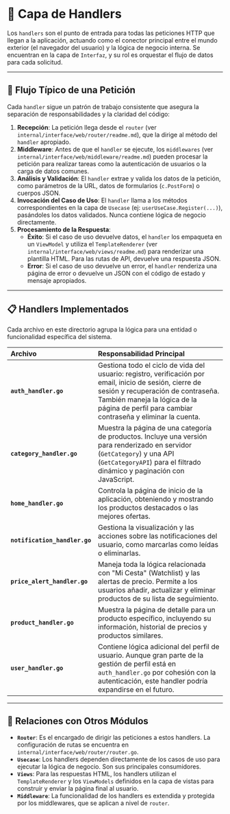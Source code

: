 # 🔌 Capa de Handlers

Los `handlers` son el punto de entrada para todas las peticiones HTTP que llegan a la aplicación, actuando como el conector principal entre el mundo exterior (el navegador del usuario) y la lógica de negocio interna. Se encuentran en la capa de `Interfaz`, y su rol es orquestar el flujo de datos para cada solicitud.

---

## 🌊 Flujo Típico de una Petición

Cada `handler` sigue un patrón de trabajo consistente que asegura la separación de responsabilidades y la claridad del código:

1.  **Recepción**: La petición llega desde el `router` (ver `internal/interface/web/router/readme.md`), que la dirige al método del `handler` apropiado.
2.  **Middleware**: Antes de que el `handler` se ejecute, los `middlewares` (ver `internal/interface/web/middleware/readme.md`) pueden procesar la petición para realizar tareas como la autenticación de usuarios o la carga de datos comunes.
3.  **Análisis y Validación**: El `handler` extrae y valida los datos de la petición, como parámetros de la URL, datos de formularios (`c.PostForm`) o cuerpos JSON.
4.  **Invocación del Caso de Uso**: El `handler` llama a los métodos correspondientes en la capa de `Usecase` (ej: `userUseCase.Register(...)`), pasándoles los datos validados. Nunca contiene lógica de negocio directamente.
5.  **Procesamiento de la Respuesta**:
    -   **Éxito**: Si el caso de uso devuelve datos, el `handler` los empaqueta en un `ViewModel` y utiliza el `TemplateRenderer` (ver `internal/interface/web/views/readme.md`) para renderizar una plantilla HTML. Para las rutas de API, devuelve una respuesta JSON.
    -   **Error**: Si el caso de uso devuelve un error, el `handler` renderiza una página de error o devuelve un JSON con el código de estado y mensaje apropiados.

---

## 📋 Handlers Implementados

Cada archivo en este directorio agrupa la lógica para una entidad o funcionalidad específica del sistema.

| Archivo                        | Responsabilidad Principal                                                                                                        |
| :----------------------------- | :------------------------------------------------------------------------------------------------------------------------------- |
| **`auth_handler.go`**          | Gestiona todo el ciclo de vida del usuario: registro, verificación por email, inicio de sesión, cierre de sesión y recuperación de contraseña. También maneja la lógica de la página de perfil para cambiar contraseña y eliminar la cuenta. |
| **`category_handler.go`**      | Muestra la página de una categoría de productos. Incluye una versión para renderizado en servidor (`GetCategory`) y una API (`GetCategoryAPI`) para el filtrado dinámico y paginación con JavaScript. |
| **`home_handler.go`**          | Controla la página de inicio de la aplicación, obteniendo y mostrando los productos destacados o las mejores ofertas.               |
| **`notification_handler.go`**  | Gestiona la visualización y las acciones sobre las notificaciones del usuario, como marcarlas como leídas o eliminarlas.              |
| **`price_alert_handler.go`**   | Maneja toda la lógica relacionada con "Mi Cesta" (Watchlist) y las alertas de precio. Permite a los usuarios añadir, actualizar y eliminar productos de su lista de seguimiento. |
| **`product_handler.go`**       | Muestra la página de detalle para un producto específico, incluyendo su información, historial de precios y productos similares.     |
| **`user_handler.go`**          | Contiene lógica adicional del perfil de usuario. Aunque gran parte de la gestión de perfil está en `auth_handler.go` por cohesión con la autenticación, este handler podría expandirse en el futuro. |

---

## 🔗 Relaciones con Otros Módulos

-   **`Router`**: Es el encargado de dirigir las peticiones a estos handlers. La configuración de rutas se encuentra en `internal/interface/web/router/router.go`.
-   **`Usecase`**: Los handlers dependen directamente de los casos de uso para ejecutar la lógica de negocio. Son sus principales consumidores.
-   **`Views`**: Para las respuestas HTML, los handlers utilizan el `TemplateRenderer` y los `ViewModels` definidos en la capa de vistas para construir y enviar la página final al usuario.
-   **`Middleware`**: La funcionalidad de los handlers es extendida y protegida por los middlewares, que se aplican a nivel de `router`. 